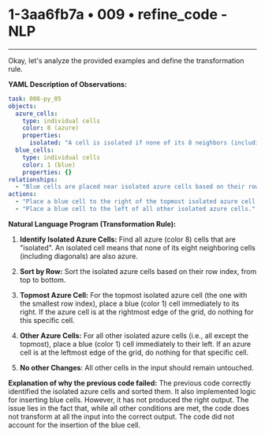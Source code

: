 # 1-3aa6fb7a • 009 • refine_code - NLP

---
Okay, let's analyze the provided examples and define the transformation rule.

**YAML Description of Observations:**

```yaml
task: 008-py_05
objects:
  azure_cells:
    type: individual cells
    color: 8 (azure)
    properties:
      isolated: "A cell is isolated if none of its 8 neighbors (including diagonals) are of the same color."
  blue_cells:
    type: individual cells
    color: 1 (blue)
    properties: {}
relationships:
  - "Blue cells are placed near isolated azure cells based on their row order."
actions:
  - "Place a blue cell to the right of the topmost isolated azure cell."
  - "Place a blue cell to the left of all other isolated azure cells."
```

**Natural Language Program (Transformation Rule):**

1.  **Identify Isolated Azure Cells:** Find all azure (color 8) cells that are "isolated".  An isolated cell means that none of its eight neighboring cells (including diagonals) are also azure.

2.  **Sort by Row:** Sort the isolated azure cells based on their row index, from top to bottom.

3.  **Topmost Azure Cell:** For the topmost isolated azure cell (the one with the smallest row index), place a blue (color 1) cell immediately to its right. If the azure cell is at the rightmost edge of the grid, do nothing for this specific cell.

4.  **Other Azure Cells:** For all other isolated azure cells (i.e., all except the topmost), place a blue (color 1) cell immediately to their left. If an azure cell is at the leftmost edge of the grid, do nothing for that specific cell.

5. **No other Changes**: All other cells in the input should remain untouched.

**Explanation of why the previous code failed:**
The previous code correctly identified the isolated azure cells and sorted them. It also implemented logic for inserting blue cells. However, it has not produced the right output. The issue lies in the fact that, while all other conditions are met, the code does not transform at all the input into the correct output. The code did not account for the insertion of the blue cell.

